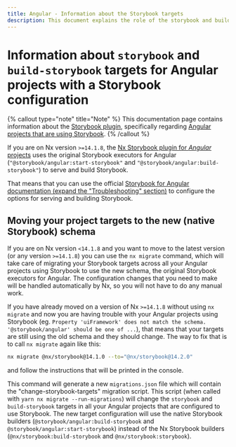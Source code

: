 ```yaml
---
title: Angular - Information about the Storybook targets
description: This document explains the role of the storybook and build-storybook targets in Angular projects with a Storybook configuration, and specifically which executors are used for them.
---
```


# Information about `storybook` and `build-storybook` targets for Angular projects with a Storybook configuration

{% callout type="note" title="Note" %}
This documentation page contains information about the [Storybook plugin](/packages/storybook), specifically regarding [Angular projects that are using Storybook](/packages/storybook/documents/overview-angular).
{% /callout %}

If you are on Nx version `>=14.1.8`, the [Nx Storybook plugin for _Angular_ projects](/packages/storybook/documents/overview-angular) uses the original Storybook executors for Angular (`"@storybook/angular:start-storybook"` and `"@storybook/angular:build-storybook"`) to serve and build Storybook.

That means that you can use the official [Storybook for Angular documentation (expand the "Troubleshooting" section)](https://storybook.js.org/docs/angular/get-started/install#troubleshooting) to configure the options for serving and building Storybook.

## Moving your project targets to the new (native Storybook) schema

If you are on Nx version `<14.1.8` and you want to move to the latest version (or any version `>=14.1.8`) you can use the `nx migrate` command, which will take care of migrating your Storybook targets across all your Angular projects using Storybook to use the new schema, the original Storybook executors for Angular. The configuration changes that you need to make will be handled automatically by Nx, so you will not have to do any manual work.

If you have already moved on a version of Nx `>=14.1.8` without using `nx migrate` and now you are having trouble with your Angular projects using Storybook (eg. `Property 'uiFramework' does not match the schema. '@storybook/angular' should be one of ...`), that means that your targets are still using the old schema and they should change. The way to fix that is to call `nx migrate` again like this:

```bash
nx migrate @nx/storybook@14.1.0 --to="@nx/storybook@14.2.0"
```

and follow the instructions that will be printed in the console.

This command will generate a new `migrations.json` file which will contain the "change-storybook-targets" migration script. This script (when called with `yarn nx migrate --run-migrations`) will change the `storybook` and `build-storybook` targets in all your Angular projects that are configured to use Storybook. The new target configuration will use the native Storybook builders (`@storybook/angular:build-storybook` and `@storybook/angular:start-storybook`) instead of the Nx Storybook builders (`@nx/storybook:build-storybook` and `@nx/storybook:storybook`).
